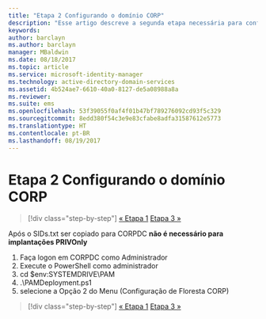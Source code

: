 ```yaml
---
title: "Etapa 2 Configurando o domínio CORP"
description: "Esse artigo descreve a segunda etapa necessária para configurar o domínio CORP, que envolve a execução de um script, após copiar sids.txt para o CORPDC"
keywords: 
author: barclayn
ms.author: barclayn
manager: MBaldwin
ms.date: 08/18/2017
ms.topic: article
ms.service: microsoft-identity-manager
ms.technology: active-directory-domain-services
ms.assetid: 4b524ae7-6610-40a0-8127-de5a08988a8a
ms.reviewer: 
ms.suite: ems
ms.openlocfilehash: 53f39055f0af4f01b47bf789276092cd93f5c329
ms.sourcegitcommit: 8edd380f54c3e9e83cfabe8adfa31587612e5773
ms.translationtype: HT
ms.contentlocale: pt-BR
ms.lasthandoff: 08/19/2017
---
```

# <a name="step-2-configuring-the-corp-domain"></a>Etapa 2 Configurando o domínio CORP

>[!div class="step-by-step"]
[« Etapa 1](sp1-step1-configuring-priv-domain.md)
[Etapa 3 »](sp1-step3-installing-configuring-sql.md)

Após o SIDs.txt ser copiado para CORPDC **não é necessário para implantações PRIVOnly**

1. Faça logon em CORPDC como Administrador
2. Execute o PowerShell como administrador
3. cd $env:SYSTEMDRIVE\PAM
4. .\PAMDeployment.ps1
5. selecione a Opção 2 do Menu (Configuração de Floresta CORP)

>[!div class="step-by-step"]
[« Etapa 1](sp1-step1-configuring-priv-domain.md)
[Etapa 3 »](sp1-step3-installing-configuring-sql.md)
